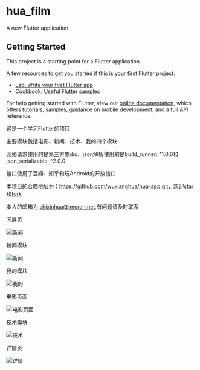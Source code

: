 # hua_film

A new Flutter application.

## Getting Started

This project is a starting point for a Flutter application.

A few resources to get you started if this is your first Flutter project:

- [Lab: Write your first Flutter app](https://flutter.io/docs/get-started/codelab)
- [Cookbook: Useful Flutter samples](https://flutter.io/docs/cookbook)

For help getting started with Flutter, view our 
[online documentation](https://flutter.io/docs), which offers tutorials, 
samples, guidance on mobile development, and a full API reference.

这是一个学习Flutter的项目

主要模块包括电影、新闻、技术、我的四个模块

网络请求使用的是第三方库dio、json解析使用的是build_runner: ^1.0.0和json_serializable: ^2.0.0

接口使用了豆瓣、知乎和玩Android的开放接口

本项目的仓库地址为：https://github.com/wuxianghua/hua-app.git，欢迎star和fork

本人的邮箱为  shixinhua@imoran.net,有问题请及时联系
    
闪屏页

![新闻](https://github.com/wuxianghua/hua-app/blob/master/image/flash.png)    

新闻模块

![新闻](https://github.com/wuxianghua/hua-app/blob/master/image/news.png)

我的模块

![我的](https://github.com/wuxianghua/hua-app/blob/master/image/my.png)

电影页面

![电影页面](https://github.com/wuxianghua/hua-app/blob/master/image/film.png)

技术模块

![技术](https://github.com/wuxianghua/hua-app/blob/master/image/tech.png)


详情页

![详情](https://github.com/wuxianghua/hua-app/blob/master/image/detail.png)
